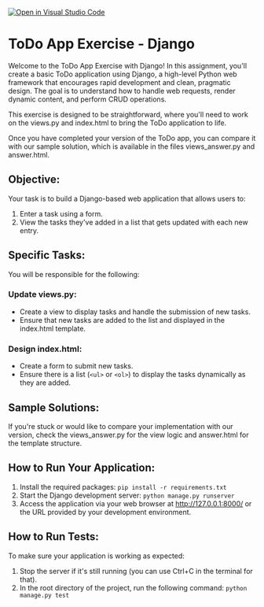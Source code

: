 [![Open in Visual Studio Code](https://classroom.github.com/assets/open-in-vscode-718a45dd9cf7e7f842a935f5ebbe5719a5e09af4491e668f4dbf3b35d5cca122.svg)](https://classroom.github.com/online_ide?assignment_repo_id=12782733&assignment_repo_type=AssignmentRepo)
# ToDo App Exercise - Django
Welcome to the ToDo App Exercise with Django! In this assignment, you'll create a basic ToDo application using Django, a high-level Python web framework that encourages rapid development and clean, pragmatic design. The goal is to understand how to handle web requests, render dynamic content, and perform CRUD operations.

This exercise is designed to be straightforward, where you'll need to work on the views.py and index.html to bring the ToDo application to life.

Once you have completed your version of the ToDo app, you can compare it with our sample solution, which is available in the files views_answer.py and answer.html.

## Objective:
Your task is to build a Django-based web application that allows users to:

1. Enter a task using a form.
2. View the tasks they've added in a list that gets updated with each new entry.

## Specific Tasks:
You will be responsible for the following:
### Update views.py:
- Create a view to display tasks and handle the submission of new tasks.
- Ensure that new tasks are added to the list and displayed in the index.html template.
### Design index.html:
- Create a form to submit new tasks.
- Ensure there is a list (`<ul>` or `<ol>`) to display the tasks dynamically as they are added.

## Sample Solutions:
If you're stuck or would like to compare your implementation with our version, check the views_answer.py for the view logic and answer.html for the template structure.

## How to Run Your Application:
1. Install the required packages: `pip install -r requirements.txt`
2. Start the Django development server: `python manage.py runserver`
3. Access the application via your web browser at http://127.0.0.1:8000/ or the URL provided by your development environment.

## How to Run Tests:
To make sure your application is working as expected:

1. Stop the server if it's still running (you can use Ctrl+C in the terminal for that).
2. In the root directory of the project, run the following command: `python manage.py test`
